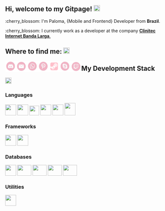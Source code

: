 ## Hi, welcome to my Gitpage! <code><img src="https://www.iconsdb.com/icons/preview/pink/github-9-xxl.png" width=20 height=20/></code>
<p>:cherry_blossom:	I'm Paloma, {Mobile and Frontend} Developer from <b>Brazil</b>.</p>
<p>:cherry_blossom:  I currently work as a developer at the company <a href="https://www.clinitec.com.br"><b>Clinitec Internet Banda Larga</b>.</a></p>

<h2>Where to find me: <code><img src="https://www.iconsdb.com/icons/preview/pink/search-12-xxl.png" width=20 height=20/></code></h2>
      
   <a href="DISCORD">
     <img align="left" alt="html5" width="35px" height="35px" src="./img/disc.png" >
   </a>
   <a href="#">
    <img align="left" alt="html5" width="35px" height="35px" src="./img/mail.png" >
   </a>
   <a href="WhatsApp">
    <img align="left" alt="html5" width="35px" height="35px" src="./img/whats.png" >
   </a>
   <a href="Pinterest">
    <img align="left" alt="html5" width="35px" height="35px" src="./img/pint.png" >
   </a>
   <a href="Steam">
    <img align="left" alt="html5" width="35px" height="35px" src="./img/steam-xxl.png" >
   </a>
   <a href="Skype">
    <img align="left" alt="html5" width="35px" height="35px" src="./img/skype.png" >
   </a>
   <a href="Twitch">
    <img align="left" alt="html5" width="35px" height="35px" src="./img/twitch.png" >
   </a>
   
   <h2>My Development Stack</h2>  <code><img src="https://www.iconsdb.com/icons/preview/pink/code-xxl.png" width=20 height=20/></code>
   
<h3>Languages</h3>
<p>
  <code><img src="https://www.flaticon.com/svg/vstatic/svg/919/919830.svg?token=exp=1615771128~hmac=6cf6c3d207a0b5898de829718b985291" width=35 height=35/></code>
  <code><img src="https://pcodinomebzero.neocities.org/Imagens/javascript1.png" width=35 height=35/></code>
  <code><img src="https://miro.medium.com/max/816/1*mn6bOs7s6Qbao15PMNRyOA.png" width=31 height=31/></code>
  <code><img src="https://images.vexels.com/media/users/3/166401/isolated/preview/b82aa7ac3f736dd78570dd3fa3fa9e24-iacute-cone-da-linguagem-de-programa-ccedil-atilde-o-java-by-vexels.png" width=35 height=35/></code>
  <code><img src="https://image.flaticon.com/icons/png/512/732/732212.png" width=35 height=35/></code>
  <code><img src="https://cdn.iconscout.com/icon/free/png-256/css-118-569410.png" width=35 height=40/></code>
</p>

<h3>Frameworks</h3>
<p>
  <code><img src="https://appmasters.io/static/react-47ce6e77f039020ee2e76a10c1e988e9.png" width=35 height=35/></code>
  <code><img src="https://cdn.icon-icons.com/icons2/2148/PNG/512/expo_icon_132404.png" width=35 height=35/></code>
</p> 

<h3>Databases</h3>
 <p>
  <code><img src="https://img.icons8.com/color/452/mongodb.png" width=35 height=35 /></code>
  <code><img src="https://img.icons8.com/color/452/microsoft-sql-server.png" width=45 height=35 /></code>
  <code><img src="https://camo.githubusercontent.com/f85f882cb31eeaeee657ec955313015c30378e8f56c3dc2f06933b617a276cfd/68747470733a2f2f77372e706e6777696e672e636f6d2f706e67732f3734372f3739382f706e672d7472616e73706172656e742d6d7973716c2d6c6f676f2d6d7973716c2d64617461626173652d7765622d646576656c6f706d656e742d636f6d70757465722d736f6674776172652d646f6c7068696e2d6d6172696e652d6d616d6d616c2d616e696d616c732d746578742d7468756d626e61696c2e706e67" width=45 height=35 /></code>
  <code><img src="https://cdn.worldvectorlogo.com/logos/neo4j.svg" width=45 height=35 /></code>
  <code><img src="https://icon-library.com/images/postgresql-icon/postgresql-icon-12.jpg" width=45 height=35 /></code>
</p>

<h3>Utilities</h3>
<p>
  <code><img src="https://icons.iconarchive.com/icons/papirus-team/papirus-apps/512/insomnia-icon.png" width=35 height=35 /></code>
</p>
